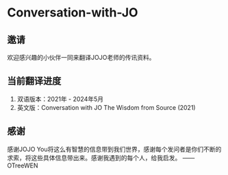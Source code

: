 # Conversation-with-JO

## 邀请 
欢迎感兴趣的小伙伴一同来翻译JOJO老师的传讯资料。

## 当前翻译进度
1. 双语版本：2021年 - 2024年5月
2. 英文版：Conversation with JO The Wisdom from Source (2021)

## 感谢
感谢JOJO You将这么有智慧的信息带到我们世界，感谢每个发问者是你们不断的求索，将这些具体信息带出来。感谢我遇到的每个人，给我启发。 ——OTreeWEN

